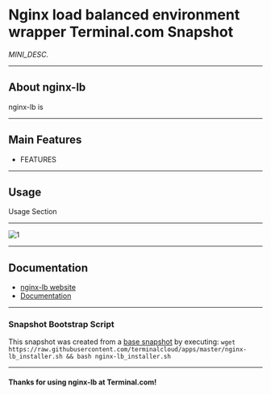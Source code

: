 # **Nginx load balanced environment wrapper** Terminal.com Snapshot

*MINI_DESC.*

---

## About nginx-lb

nginx-lb is

---

## Main Features

- FEATURES

---

## Usage

Usage Section

---

![1](IMAGE_URL)

---

## Documentation

- [nginx-lb website]()
- [Documentation]()

---

### Snapshot Bootstrap Script

This snapshot was created from a [base snapshot](https://www.terminal.com/tiny/FzpHiTXG1K) by executing:
`wget https://raw.githubusercontent.com/terminalcloud/apps/master/nginx-lb_installer.sh && bash nginx-lb_installer.sh`

---

#### Thanks for using nginx-lb at Terminal.com!
